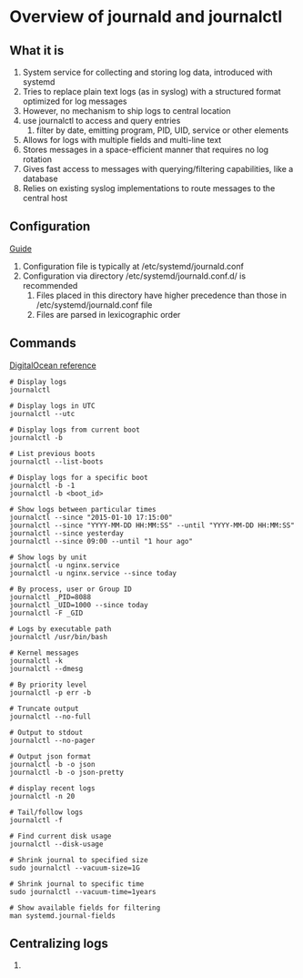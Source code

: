 # Overview of journald and journalctl

## What it is

1. System service for collecting and storing log data, introduced with systemd
1. Tries to replace plain text logs (as in syslog) with a structured format optimized for log messages
1. However, no mechanism to ship logs to central location
1. use journalctl to access and query entries
   1. filter by date, emitting program, PID, UID, service or other elements
1. Allows for logs with multiple fields and multi-line text
1. Stores messages in a space-efficient manner that requires no log rotation
1. Gives fast access to messages with querying/filtering capabilities, like a database
1. Relies on existing syslog implementations to route messages to the central host

## Configuration

[Guide](https://linuxconfig.org/introduction-to-the-systemd-journal)

1. Configuration file is typically at /etc/systemd/journald.conf
1. Configuration via directory /etc/systemd/journald.conf.d/ is recommended
   1. Files placed in this directory have higher precedence than those in /etc/systemd/journald.conf file
   1. Files are parsed in lexicographic order

## Commands

[DigitalOcean reference](https://www.digitalocean.com/community/tutorials/how-to-use-journalctl-to-view-and-manipulate-systemd-logs)

```shell
# Display logs
journalctl

# Display logs in UTC
journalctl --utc

# Display logs from current boot
journalctl -b

# List previous boots
journalctl --list-boots

# Display logs for a specific boot
journalctl -b -1
journalctl -b <boot_id>

# Show logs between particular times
journalctl --since "2015-01-10 17:15:00"
journalctl --since "YYYY-MM-DD HH:MM:SS" --until "YYYY-MM-DD HH:MM:SS"
journalctl --since yesterday
journalctl --since 09:00 --until "1 hour ago"

# Show logs by unit
journalctl -u nginx.service
journalctl -u nginx.service --since today

# By process, user or Group ID
journalctl _PID=8088
journalctl _UID=1000 --since today
journalctl -F _GID

# Logs by executable path
journalctl /usr/bin/bash

# Kernel messages
journalctl -k
journalctl --dmesg

# By priority level
journalctl -p err -b

# Truncate output
journalctl --no-full

# Output to stdout
journalctl --no-pager

# Output json format
journalctl -b -o json
journalctl -b -o json-pretty

# display recent logs
journalctl -n 20

# Tail/follow logs
journalctl -f

# Find current disk usage
journalctl --disk-usage

# Shrink journal to specified size
sudo journalctl --vacuum-size=1G

# Shrink journal to specific time
sudo journalctl --vacuum-time=1years

# Show available fields for filtering
man systemd.journal-fields

```

## Centralizing logs

1.
